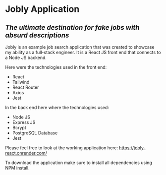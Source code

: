 # Jobly Application
## _The ultimate destination for fake jobs with absurd descriptions_

Jobly is an example job search application that was created to showcase my ability as a full-stack engineer. It is a React JS front end that connects to a Node JS backend. 

Here were the technologies used in the front end: 
-	React
-	Tailwind
-	React Router 
-	Axios
-	Jest

In the back end here where the technologies used: 
-	Node JS
-	Express JS
-	Bcrypt 
-	PostgreSQL Database 
-	Jest

Please feel free to look at the working application here: https://jobly-react.onrender.com/

To download the application make sure to install all dependencies using NPM install. 

